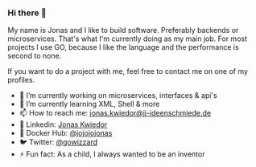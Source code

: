 ### Hi there 👋
My name is Jonas and I like to build software. Preferably backends or microservices. That's what I'm currently doing as my main job. For most projects I use GO, because I like the language and the performance is second to none.

If you want to do a project with me, feel free to contact me on one of my profiles.

- 🔭  I’m currently working on microservices, interfaces & api's
- 🌱  I’m currently learning XML, Shell & more
- 📫  How to reach me: jonas.kwiedor@jj-ideenschmiede.de
- 🦟  Linkedin: [Jonas Kwiedor](https://www.linkedin.com/in/jonas-kwiedor/)
- 🐳  Docker Hub: [@jojojojonas](https://hub.docker.com/u/jojojojonas)
- 🐦  Twitter: [@gowizzard](https://twitter.com/gowizzard)
- ⚡   Fun fact: As a child, I always wanted to be an inventor
